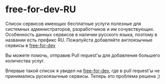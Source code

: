 # free-for-dev-RU
Cписок сервисов имеющих бесплатные услуги полезные для системных администраторов, разработчиков и им сочувствующих. Особенность данных сервисов в наличии русского языка, поэтому в названии есть префикс RU. Пожалуйста добавляйте англоязычные сервисы в [free-for-dev](https://github.com/ripienaar/free-for-dev)

Вы можете помочь, отправив Pull request'ы для добавления большего количества услуг.

Впервые такой список я увидел на [free-for-dev](https://github.com/ripienaar/free-for-dev), где в pull request'ы не принимались рускоязычные сервисы. Теперь это проблема решена ;)
